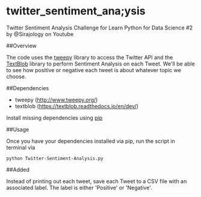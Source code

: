 # twitter_sentiment_ana;ysis
Twitter Sentiment Analysis Challenge for Learn Python for Data Science #2 by @Sirajology on Youtube

##Overview

The code uses the [tweepy](http://www.tweepy.org/)  library to access the Twitter API and the [TextBlob](https://textblob.readthedocs.io/en/dev/) library to perform Sentiment Analysis on each Tweet. We'll be able to see how positive or negative each tweet is about whatever topic we choose. 

##Dependencies

* tweepy (http://www.tweepy.org/)
* textblob (https://textblob.readthedocs.io/en/dev/)

Install missing dependencies using [pip](https://pip.pypa.io/en/stable/installing/)

##Usage

Once you have your dependencies installed via pip, run the script in terminal via

```
python Twitter-Sentiment-Analysis.py
```

##Added

Instead of printing out each tweet, save each Tweet to a CSV file with an associated label. The label is either 'Positive' or 'Negative'. 
